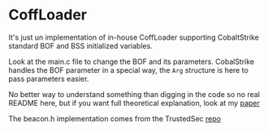 # CoffLoader
It's just un implementation of in-house CoffLoader supporting CobaltStrike standard BOF and BSS initialized variables.

Look at the main.c file to change the BOF and its parameters. CobalStrike handles the BOF parameter in a special way, the `Arg` structure is here to pass parameters easier.

No better way to understand something than digging in the code so no real README here, but if you want full theoretical explanation, look at my [paper](https://otterhacker.github.io/Malware/CoffLoader.html)

The beacon.h implementation comes from the TrustedSec [repo](https://github.com/trustedsec/CS-Situational-Awareness-BOF/)


